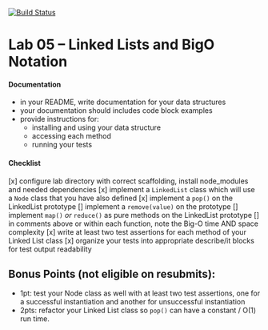 [![Build Status](https://travis-ci.org/LizabethPetersen/05-linked-lists.svg?branch=master)](https://travis-ci.org/LizabethPetersen/05-linked-lists)

# Lab 05 – Linked Lists and BigO Notation
 
####  Documentation
  * in your README, write documentation for your data structures
  * your documentation should includes code block examples
  * provide instructions for:
    * installing and using your data structure
    * accessing each method
    * running your tests

#### Checklist  
  [x] configure lab directory with correct scaffolding, install node_modules and needed dependencies
  [x] implement a `LinkedList` class which will use a `Node` class that you have also defined
  [x] implement a `pop()` on the LinkedList prototype
  [] implement a `remove(value)` on the prototype
  [] implement `map()` _or_ `reduce()` as pure methods on the LinkedList prototype
  [] in comments above or within each function, note the Big-O time AND space complexity
  [x] write at least two test assertions for each method of your Linked List class
  [x] organize your tests into appropriate describe/it blocks for test output readability

## Bonus Points (not eligible on resubmits):
  * 1pt: test your Node class as well with at least two test assertions, one for a successful instantiation and another for unsuccessful instantiation
  * 2pts: refactor your Linked List class so `pop()` can have a constant / O(1) run time.

